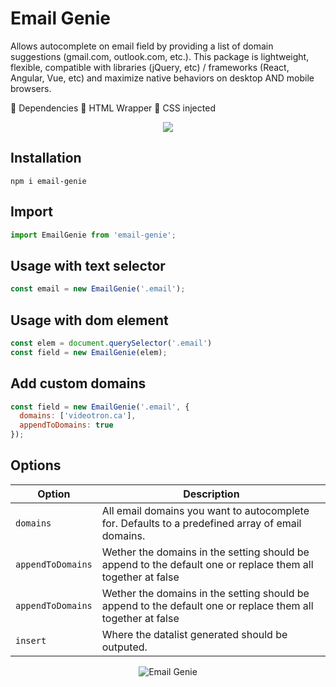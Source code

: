 # Email Genie
Allows autocomplete on email field by providing a list of domain suggestions (gmail.com, outlook.com, etc.). This package is lightweight, flexible, compatible with libraries (jQuery, etc) / frameworks (React, Angular, Vue, etc) and maximize native behaviors on desktop AND mobile browsers.

🚫 Dependencies
🚫 HTML Wrapper
🚫 CSS injected

<p align="center">
  <img src="https://media.giphy.com/media/RJsurNsgJeaMGkIyz9/giphy.gif">
</p>

Installation
------------
```shell
npm i email-genie
```
Import
-----
```js
import EmailGenie from 'email-genie';
```

Usage with text selector
-----
```js
const email = new EmailGenie('.email');
```

Usage with dom element
-----
```js
const elem = document.querySelector('.email')
const field = new EmailGenie(elem);
```

Add custom domains
-----
```js
const field = new EmailGenie('.email', {
  domains: ['videotron.ca'],
  appendToDomains: true
});
```

Options
-----
| Option  | Description                                  |
| ------- | -------------------------------------------- |
| `domains` | All email domains you want to autocomplete for. Defaults to a predefined array of email domains. |
| `appendToDomains` | Wether the domains in the setting should be append to the default one or replace them all together at false |
| `appendToDomains` | Wether the domains in the setting should be append to the default one or replace them all together at false |
| `insert` | Where the datalist generated should be outputed. |

<p align="center">
  <img src="https://i.smnarnold.com/email-genie/email-genie-logo.png" alt="Email Genie">
</p>
